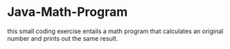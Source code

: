 # Java-Math-Program

this small coding exercise entails a math program that calculates an original number and prints out the same result.
